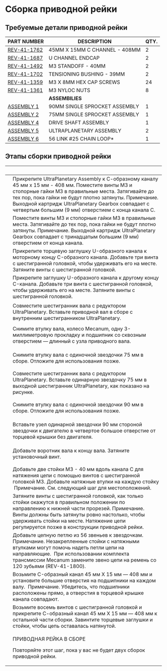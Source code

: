 # Сборка приводной рейки

## Требуемые детали приводной рейки

| **PART NUMBER**                                         | **DESCRIPTION**               | **QTY.** |
| ------------------------------------------------------- | ----------------------------- | -------- |
| [REV-41-1762](https://www.revrobotics.com/rev-41-1762/) | 45MM X 15MM C CHANNEL - 408MM | 2        |
| [REV-41-1687](https://www.revrobotics.com/rev-41-1687/) | U CHANNEL ENDCAP              | 2        |
| [REV-41-1492](https://www.revrobotics.com/rev-41-1492/) | M3 STANDOFF - 40MM            | 2        |
| [REV-41-1702](https://www.revrobotics.com/rev-41-1702/) | TENSIONING BUSHING - 39MM     | 2        |
| [REV-41-1359](https://www.revrobotics.com/rev-41-1359/) | M3 X 8MM HEX CAP SCREWS       | 24       |
| [REV-41-1361](https://www.revrobotics.com/rev-41-1361/) | M3 NYLOC NUTS                 | 8        |
|                                                         | **ASSEMBILIES**               |          |
| [ASSEMBLY 1](broken-reference)                          | 90MM SINGLE SPROCKET ASSEMBLY | 1        |
| [ASSEMBLY 2](broken-reference)                          | 75MM SINGLE SPROCKET ASSEMBLY | 1        |
| [ASSEMBLY 4](broken-reference)                          | DRIVE SHAFT ASSEMBLY          | 1        |
| [ASSEMBLY 5](broken-reference)                          | ULTRAPLANETARY ASSEMBLY       | 2        |
| [ASSEMBLY 6](broken-reference)                          | 56 LINK #25 CHAIN LOOP\*      | 1        |

## Этапы сборки приводной рейки

| ​                                                                                                                                                                                                                                                                                                                                    | ​                                                                                                                                                                                                                                                                                                                                 |
| ------------------------------------------------------------------------------------------------------------------------------------------------------------------------------------------------------------------------------------------------------------------------------------------------------------------------------------ | --------------------------------------------------------------------------------------------------------------------------------------------------------------------------------------------------------------------------------------------------------------------------------------------------------------------------------- |
| <p>​</p><p><img src="https://2589213514-files.gitbook.io/~/files/v0/b/gitbook-legacy-files/o/assets%2F-M5yw0n8IneF5-9ybLjT%2F-MG9hZuVF88ps6xfLXsc%2F-MG9vYAJQ3MYwnHo9_h8%2FFSK_MBGRW__attach%20motor%20one.svg.2020_09_01_13_13_26.0.svg?alt=media&#x26;token=cc86831b-fb56-46e7-a1ed-5bb767dfe852" alt="" data-size="original"></p> | Прикрепите UltraPlanetary Assembly к С-образному каналу 45 мм x 15 мм - 408 мм. Поместите винты M3 и стопорные гайки M3 в правильные места. Затягивайте до тех пор, пока гайки не будут плотно затянуты. ​ Примечание. Выходной картридж UltraPlanetary Gearbox совпадает с четвертым большим (9 мм) отверстием с конца канала C. |
| <p>​</p><p><img src="https://2589213514-files.gitbook.io/~/files/v0/b/gitbook-legacy-files/o/assets%2F-M5yw0n8IneF5-9ybLjT%2F-MG9RkA1fcqhWI6aOC8c%2F-MG9hU--PrMD6nyvl_VT%2FFSK_MBGRW__add%20screws%20to%20motor%20two.svg?alt=media&#x26;token=ba3dbf78-80cc-4fc5-b5cd-cf2917fb7407" alt="" data-size="original"></p>                | Поместите винты M3 и стопорные гайки M3 в правильные места. Затягивайте до тех пор, пока гайки не будут плотно затянуты. ​ Примечание. Выходной картридж UltraPlanetary Gearbox совпадает с тринадцатым большим (9 мм) отверстием от конца канала.                                                                                |
| <p>​</p><p><img src="https://2589213514-files.gitbook.io/~/files/v0/b/gitbook-legacy-files/o/assets%2F-M5yw0n8IneF5-9ybLjT%2F-MG9RkA1fcqhWI6aOC8c%2F-MG9bt1R-BbzWWJn8_ub%2FFSK_MBGRW__add%20end%20cap%201.svg?alt=media&#x26;token=a7422f2c-dd0b-4480-9af0-25a3a9cc11d6" alt="" data-size="original"></p>                            | Прикрепите торцевую заглушку U-образного канала к моторному концу C-образного канала. Добавьте три винта с шестигранной головкой, чтобы удерживать его на месте. Затяните винты с шестигранной головкой.                                                                                                                          |
| <p>​</p><p><img src="https://2589213514-files.gitbook.io/~/files/v0/b/gitbook-legacy-files/o/assets%2F-M5yw0n8IneF5-9ybLjT%2F-MG9RkA1fcqhWI6aOC8c%2F-MG9bD7ZRCJ3km_luo19%2FFSK_MBGRW__add%20end%20cap%202.svg?alt=media&#x26;token=e5c2f82f-ef07-40c3-af18-c868bae4026f" alt="" data-size="original"></p>                            | Прикрепите заглушку U-образного канала к другому концу C-канала. Добавьте три винта с шестигранной головкой, чтобы удерживать его на месте. Затяните винты с шестигранной головкой.                                                                                                                                               |
| <p>​</p><p><img src="https://2589213514-files.gitbook.io/~/files/v0/b/gitbook-legacy-files/o/assets%2F-M5yw0n8IneF5-9ybLjT%2F-MG9RkA1fcqhWI6aOC8c%2F-MG9Vc0JxLBVdjgUuXsZ%2FFSK_MBGRW__DRA%20-%20DSA.svg?alt=media&#x26;token=faad4b77-e0cd-4b35-84d8-c044aa850aa5" alt="" data-size="original"></p>                                  | Совместите шестигранник вала с редуктором UltraPlanetary. Вставьте приводной вал в сборе с внутренним шестигранником UltraPlanetary.                                                                                                                                                                                              |
| <p>​</p><p><img src="https://2589213514-files.gitbook.io/~/files/v0/b/gitbook-legacy-files/o/assets%2F-M5yw0n8IneF5-9ybLjT%2F-MG9RkA1fcqhWI6aOC8c%2F-MG9YkcMjch4DoLMskj8%2FFSK_MBGRW__DRA%20-%20DAW%20remove%20wheel.svg?alt=media&#x26;token=8618d9f5-268a-4316-909a-6680a35a68c0" alt="" data-size="original"></p>                 | Снимите втулку вала, колесо Mecanum, одну 3-миллиметровую прокладку и подшипник со сквозным отверстием — длинный с узла приводного вала.                                                                                                                                                                                          |
| <p>​</p><p><img src="https://2589213514-files.gitbook.io/~/files/v0/b/gitbook-legacy-files/o/assets%2F-M5yw0n8IneF5-9ybLjT%2F-MENnrOQpKKk1c6QdvJd%2F-MEPGcq74Jag4HQTPJZb%2FFSK_MBG_DRA%20-%20OSSS%20remove%20shaft.svg?alt=media&#x26;token=82e9c09c-2c00-4105-a4af-fee159345abf" alt="" data-size="original"></p>                   | Снимите втулку вала с одиночной звездочки 75 мм в сборе. Отложите для использования позже.                                                                                                                                                                                                                                        |
| <p>​</p><p><img src="https://2589213514-files.gitbook.io/~/files/v0/b/gitbook-legacy-files/o/assets%2F-M5yw0n8IneF5-9ybLjT%2F-MG9RkA1fcqhWI6aOC8c%2F-MG9TZHLkvcFRuyusMqf%2FFSK_MBGRW__DRA%20-%20add%2075mm%20SSA.svg?alt=media&#x26;token=420b0f33-030d-4867-9e47-b8232b13a55a" alt="" data-size="original"></p>                     | Совместите шестигранник вала с редуктором UltraPlanetary. Вставьте одинарную звездочку 75 мм в выходной шестигранник UltraPlanetary, как показано на рисунке.                                                                                                                                                                     |
| <p>​</p><p><img src="https://2589213514-files.gitbook.io/~/files/v0/b/gitbook-legacy-files/o/assets%2F-M5yw0n8IneF5-9ybLjT%2F-MENnrOQpKKk1c6QdvJd%2F-MEPKZ1uuEHj8XuNDDOD%2FFSK_MBG_DRA%20-%20SSS%20remove%20shaft.svg?alt=media&#x26;token=4a324657-7f90-4c0c-ba3f-2b35dae4b75e" alt="" data-size="original"></p>                    | Снимите втулку вала с одиночной звездочки 90 мм в сборе. Отложите для использования позже.                                                                                                                                                                                                                                        |
| <p>​</p><p><img src="https://2589213514-files.gitbook.io/~/files/v0/b/gitbook-legacy-files/o/assets%2F-M5yw0n8IneF5-9ybLjT%2F-MG9RkA1fcqhWI6aOC8c%2F-MG9SqbFovv02jslmqfL%2FFSK_MBGRW__DRA%20-%20add%2090mm%20ssa.svg?alt=media&#x26;token=32ca986f-f74a-4a84-9357-c69c98cd85f8" alt="" data-size="original"></p>                     | Вставьте узел одинарной звездочки 90 мм стороной звездочки к двигателю в четвертое большое отверстие от торцевой крышки без двигателя.                                                                                                                                                                                            |
| <p>​</p><p><img src="https://2589213514-files.gitbook.io/~/files/v0/b/gitbook-legacy-files/o/assets%2F-M5yw0n8IneF5-9ybLjT%2F-MG9-fLWfmsHWIJAAHjg%2F-MG986Z8x86Kf9I1u0rM%2FFSK_MBGRW__DRA%20-%20ad%20ahaft%20collar.svg?alt=media&#x26;token=249ec04a-0d0c-41d9-ab05-c1086832ecc1" alt="" data-size="original"></p>                  | Добавьте воротник вала к концу вала. Затяните установочный винт.                                                                                                                                                                                                                                                                  |
| <p>​</p><p><img src="https://2589213514-files.gitbook.io/~/files/v0/b/gitbook-legacy-files/o/assets%2F-M5yw0n8IneF5-9ybLjT%2F-MG40LP_y1dDvLjL8GkL%2F-MG5hSCxB-YRwKccCfSJ%2FFSK_MBGRW__DRA%20-%20add%20standoffs.svg?alt=media&#x26;token=9c09224c-6dff-4512-976c-074448b49713" alt="" data-size="original"></p>                      | Добавьте две стойки M3 - 40 мм вдоль канала C для натяжения цепи с помощью винтов с шестигранной головкой M3. Добавьте натяжные втулки на каждую стойку ​ Примечание. См. следующий шаг для местоположений.                                                                                                                       |
| <p>​</p><p><img src="https://2589213514-files.gitbook.io/~/files/v0/b/gitbook-legacy-files/o/assets%2F-M5yw0n8IneF5-9ybLjT%2F-MG9-fLWfmsHWIJAAHjg%2F-MG97GRyCEG8A0F4xoxX%2FFSK_MBGRW__DRA%20-%20standoff%20main%20view.svg?alt=media&#x26;token=0c0e3693-0e2f-4baf-aac6-4449a40edf26" alt="" data-size="original"></p>               | Затяните винты с шестигранной головкой, как только стойки окажутся в правильном положении по направлению к нижней части прорезей. ​ Примечание. Винты должны быть затянуты ровно настолько, чтобы удерживать стойки на месте. Натяжение цепи регулируется позже в конструкции приводной рейки.                                    |
| <p>​</p><p><img src="https://2589213514-files.gitbook.io/~/files/v0/b/gitbook-legacy-files/o/assets%2F-M5yw0n8IneF5-9ybLjT%2F-MG40LP_y1dDvLjL8GkL%2F-MG5gWoIx1anMftoAyLD%2FFSK_MBGRW__DRA%20-%20Ad%20chain.svg?alt=media&#x26;token=4d0d2a8d-01a7-4aac-ae6e-e6dacc3094f6" alt="" data-size="original"></p>                           | Добавьте цепную петлю из 56 звеньев к звездочкам. ​ Примечание. Незакрепленные стойки с натяжными втулками могут помочь надеть петли цепи на направляющие. ​ При использовании комплекта трансмиссии Mecanum замените звено цепи на ремень со 120 зубьями (REV-41-1800).                                                          |
| <p>​</p><p><img src="https://2589213514-files.gitbook.io/~/files/v0/b/gitbook-legacy-files/o/assets%2F-M5yw0n8IneF5-9ybLjT%2F-MG40LP_y1dDvLjL8GkL%2F-MG5g-tfGUhvCxuIvMva%2FFSK_MBGRW__DRA%20-%20Close%20channel.svg?alt=media&#x26;token=9a12cbd5-f2f5-4734-89bf-0e111926d3af" alt="" data-size="original"></p>                      | Возьмите C-образный канал 45 мм X 15 мм — 408 мм и установите большие отверстия на подшипники на каждом валу. ​ Примечание. Убедитесь, что подшипники расположены прямо, а отверстия в торцевой крышке канала совпадают.                                                                                                          |
| <p>​</p><p><img src="https://2589213514-files.gitbook.io/~/files/v0/b/gitbook-legacy-files/o/assets%2F-M5yw0n8IneF5-9ybLjT%2F-MG40LP_y1dDvLjL8GkL%2F-MG5cPUHDhD_o6W6ewgk%2FFSK_MBGRW__DRA%20-%20add%20screws.svg?alt=media&#x26;token=56321759-2faa-4f30-9de7-df44da6a36eb" alt="" data-size="original"></p>                         | Возьмите восемь винтов с шестигранной головкой и прикрепите С-образный канал 45 мм X 15 мм — 408 мм к остальной части сборки. Завинтите торцевые заглушки и стойки, чтобы цепь оставалась натянутой.                                                                                                                              |
| <p>​</p><p><img src="https://2589213514-files.gitbook.io/~/files/v0/b/gitbook-legacy-files/o/assets%2F-M5yw0n8IneF5-9ybLjT%2F-MG40LP_y1dDvLjL8GkL%2F-MG5bGbMKHfglJQfpkwO%2FFSK_MBGRW__DRA%20-%20Complete.svg?alt=media&#x26;token=17a2bbde-99d2-4f2d-9724-0616c9c204c9" alt="" data-size="original"></p>                             | <p>ПРИВОДНАЯ РЕЙКА В СБОРЕ </p><p>Повторяйте этот шаг, пока у вас не будет двух сборок приводной рейки.</p>                                                                                                                                                                                                                       |
